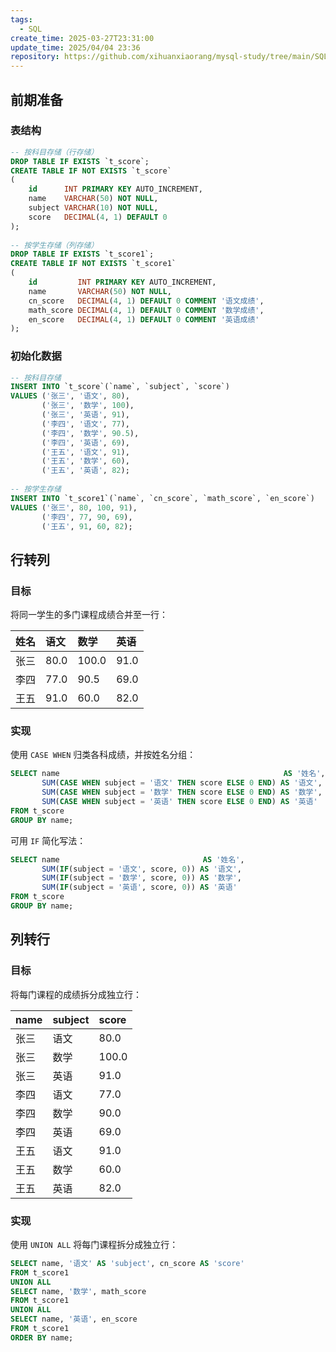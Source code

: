 ```yaml
---
tags:
  - SQL
create_time: 2025-03-27T23:31:00
update_time: 2025/04/04 23:36
repository: https://github.com/xihuanxiaorang/mysql-study/tree/main/SQL%E7%BC%96%E7%A8%8B%E6%80%9D%E6%83%B3/SQL%E6%A1%88%E4%BE%8B%E5%88%86%E6%9E%90%EF%BC%9A%E6%95%B0%E6%8D%AE%E6%8A%A5%E8%A1%A8%E8%A1%8C%E5%88%97%E8%BD%AC%E6%8D%A2
---
```


## 前期准备

### 表结构

```sql file:CREATE_TABLE fold
-- 按科目存储（行存储）  
DROP TABLE IF EXISTS `t_score`;  
CREATE TABLE IF NOT EXISTS `t_score`  
(  
    id      INT PRIMARY KEY AUTO_INCREMENT,  
    name    VARCHAR(50) NOT NULL,  
    subject VARCHAR(10) NOT NULL,  
    score   DECIMAL(4, 1) DEFAULT 0  
);  
  
-- 按学生存储（列存储）  
DROP TABLE IF EXISTS `t_score1`;  
CREATE TABLE IF NOT EXISTS `t_score1`  
(  
    id         INT PRIMARY KEY AUTO_INCREMENT,  
    name       VARCHAR(50) NOT NULL,  
    cn_score   DECIMAL(4, 1) DEFAULT 0 COMMENT '语文成绩',  
    math_score DECIMAL(4, 1) DEFAULT 0 COMMENT '数学成绩',  
    en_score   DECIMAL(4, 1) DEFAULT 0 COMMENT '英语成绩'  
);
```

### 初始化数据

```sql file:LOAD_DATA fold
-- 按科目存储  
INSERT INTO `t_score`(`name`, `subject`, `score`)  
VALUES ('张三', '语文', 80),  
       ('张三', '数学', 100),  
       ('张三', '英语', 91),  
       ('李四', '语文', 77),  
       ('李四', '数学', 90.5),  
       ('李四', '英语', 69),  
       ('王五', '语文', 91),  
       ('王五', '数学', 60),  
       ('王五', '英语', 82);  
  
-- 按学生存储  
INSERT INTO `t_score1`(`name`, `cn_score`, `math_score`, `en_score`)  
VALUES ('张三', 80, 100, 91),  
       ('李四', 77, 90, 69),  
       ('王五', 91, 60, 82);
```

## 行转列

### 目标

将同一学生的多门课程成绩合并至一行：

| 姓名  | 语文   | 数学    | 英语   |
| :-- | :--- | :---- | :--- |
| 张三  | 80.0 | 100.0 | 91.0 |
| 李四  | 77.0 | 90.5  | 69.0 |
| 王五  | 91.0 | 60.0  | 82.0 |

### 实现

使用 `CASE WHEN` 归类各科成绩，并按姓名分组：

```sql hl:2-4
SELECT name                                                  AS '姓名',  
       SUM(CASE WHEN subject = '语文' THEN score ELSE 0 END) AS '语文',  
       SUM(CASE WHEN subject = '数学' THEN score ELSE 0 END) AS '数学',  
       SUM(CASE WHEN subject = '英语' THEN score ELSE 0 END) AS '英语'  
FROM t_score  
GROUP BY name;
```

可用 `IF` 简化写法：

```sql hl:2-4
SELECT name                                AS '姓名',  
       SUM(IF(subject = '语文', score, 0)) AS '语文',  
       SUM(IF(subject = '数学', score, 0)) AS '数学',  
       SUM(IF(subject = '英语', score, 0)) AS '英语'  
FROM t_score  
GROUP BY name;
```

## 列转行

### 目标

将每门课程的成绩拆分成独立行：

| name | subject | score |
| :--- | :--- | :--- |
| 张三 | 语文 | 80.0 |
| 张三 | 数学 | 100.0 |
| 张三 | 英语 | 91.0 |
| 李四 | 语文 | 77.0 |
| 李四 | 数学 | 90.0 |
| 李四 | 英语 | 69.0 |
| 王五 | 语文 | 91.0 |
| 王五 | 数学 | 60.0 |
| 王五 | 英语 | 82.0 |

### 实现

使用 `UNION ALL` 将每门课程拆分成独立行：

```sql
SELECT name, '语文' AS 'subject', cn_score AS 'score'  
FROM t_score1  
UNION ALL  
SELECT name, '数学', math_score  
FROM t_score1  
UNION ALL  
SELECT name, '英语', en_score  
FROM t_score1  
ORDER BY name;
```
